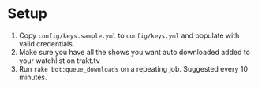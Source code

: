 Setup
=====

1. Copy ```config/keys.sample.yml``` to ```config/keys.yml``` and populate with valid credentials.
2. Make sure you have all the shows you want auto downloaded added to your watchlist on trakt.tv
3. Run ```rake bot:queue_downloads``` on a repeating job. Suggested every 10 minutes.